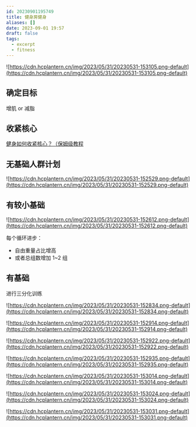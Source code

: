 ```yaml
---
id: 20230901195749
title: 健身房健身
aliases: []
date: 2023-09-01 19:57
draft: false
tags:
  - excerpt
  - fitness
---
```



![https://cdn.hcplantern.cn/img/2023/05/31/20230531-153105.png-default](https://cdn.hcplantern.cn/img/2023/05/31/20230531-153105.png-default)

## 确定目标

增肌 or 减脂

## 收紧核心

[健身如何收紧核心？（保姆级教程](https://www.bilibili.com/video/BV1244y1e7uN)

## 无基础人群计划

![https://cdn.hcplantern.cn/img/2023/05/31/20230531-152529.png-default](https://cdn.hcplantern.cn/img/2023/05/31/20230531-152529.png-default)

## 有较小基础

![https://cdn.hcplantern.cn/img/2023/05/31/20230531-152612.png-default](https://cdn.hcplantern.cn/img/2023/05/31/20230531-152612.png-default)

每个循环进步：

- 自由重量占比增高
- 或者总组数增加 1~2 组

## 有基础

进行三分化训练

![https://cdn.hcplantern.cn/img/2023/05/31/20230531-152834.png-default](https://cdn.hcplantern.cn/img/2023/05/31/20230531-152834.png-default)

![https://cdn.hcplantern.cn/img/2023/05/31/20230531-152914.png-default](https://cdn.hcplantern.cn/img/2023/05/31/20230531-152914.png-default)

![https://cdn.hcplantern.cn/img/2023/05/31/20230531-152922.png-default](https://cdn.hcplantern.cn/img/2023/05/31/20230531-152922.png-default)

![https://cdn.hcplantern.cn/img/2023/05/31/20230531-152935.png-default](https://cdn.hcplantern.cn/img/2023/05/31/20230531-152935.png-default)

![https://cdn.hcplantern.cn/img/2023/05/31/20230531-153014.png-default](https://cdn.hcplantern.cn/img/2023/05/31/20230531-153014.png-default)

![https://cdn.hcplantern.cn/img/2023/05/31/20230531-153024.png-default](https://cdn.hcplantern.cn/img/2023/05/31/20230531-153024.png-default)

![https://cdn.hcplantern.cn/img/2023/05/31/20230531-153031.png-default](https://cdn.hcplantern.cn/img/2023/05/31/20230531-153031.png-default)